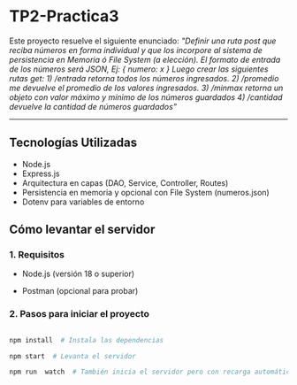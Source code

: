 # TP2-Practica3

  

Este proyecto resuelve el siguiente enunciado:
*"Definir una ruta post que reciba números en forma individual y que los incorpore al sistema de persistencia en Memoria ó File System (a elección). El formato de entrada de los números será JSON, Ej: { numero: x } Luego crear las siguientes rutas get: 1) /entrada retorna todos los números ingresados. 2) /promedio me devuelve el promedio de los valores ingresados. 3) /minmax retorna un objeto con valor máximo y mínimo de los números guardados 4) /cantidad devuelve la cantidad de números guardados”*
  

---

  
## Tecnologías Utilizadas
- Node.js
- Express.js
- Arquitectura en capas (DAO, Service, Controller, Routes)
- Persistencia en memoria y opcional con File System (numeros.json)
- Dotenv para variables de entorno


## Cómo levantar el servidor

  

### 1. Requisitos

  

- Node.js (versión 18 o superior)

- Postman (opcional para probar)

  

### 2. Pasos para iniciar el proyecto

  

```bash

npm install  # Instala las dependencias

npm start  # Levanta el servidor

npm run  watch  # También inicia el servidor pero con recarga automática
